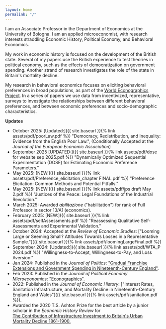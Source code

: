 ```yaml
---
layout: home
permalink: "/"
---
```


I am an Associate Professor in the Department of Economics at the University of Bologna. I am an applied microeconomist, with research interests straddling Economic History, Political Economy, and Behavioral Economics.

My work in economic history is focused on the development of the British state. Several of my papers use the British experience to test theories in political economy, such as the effects of democratization on government spending. Another strand of research investigates the role of the state in Britain's mortality decline.

My research in behavioral economics focuses on eliciting behavioral preferences in broad populations, as part of the [World Econographics Project](http://www.its.caltech.edu/~snowberg/wep.html). In a series of papers we use data from incentivized, representative, surveys to investigate the relationships between different behavioral preferences, and between economic preferences and socio-demographic characteristics.

**Updates**
- October 2025: [Updated:]({{ site.baseurl }}{% link assets/pdf/poorLaw.pdf %}) "Democracy, Redistribution, and Inequality: Evidence from the English Poor Law.", (Conditionally Accepted at the _Journal of the European Economic Association_)
- September 2025 [UPDATED:]({{ site.baseurl }}{% link assets/pdf/dose for website sep 2025.pdf %}) "Dynamically Optimized Sequential Experimentation (DOSE) for Estimating Economic Preference Parameters." 
- May 2025: [NEW:]({{ site.baseurl }}{% link assets/pdf/Preference_elicitation_chapter FINAL.pdf %}) "Preference Elicitation: Common Methods and Potential Pitfalls."
- May 2025: [NEW:]({{ site.baseurl }}{% link assets/pdf/jps draft May 2.pdf %}) "Justices of the Peace: Legal Foundations of the Industrial Revolution."
- March 2025: Awarded _abilitazione_ ("habilitation") for rank of Full Professor in sector 13/A1 (economics). 
- February 2025: [NEW:]({{ site.baseurl }}{% link assets/pdf/selfAssessments.pdf %}) "Reassessing Qualitative Self-Assessments and Experimental Validation."
- October 2024: Accepted at the _Review of Economic Studies_: ["Looming Large or Seeming Small? Attitudes Towards Losses in a Representative Sample."]({{ site.baseurl }}{% link assets/pdf/loomingLargeFinal.pdf %})
- September 2024: [Updated:]({{ site.baseurl }}{% link assets/pdf/WTA_P 2024.pdf %}) "Willingness-to-Accept, Willingness-to-Pay, and Loss Aversion."
- Jan 2024: Published in the _Journal of Politics_:  ["Gradual Franchise Extensions and Government Spending in Nineteenth-Century England"](https://www.journals.uchicago.edu/doi/10.1086/726930).  
- Feb 2023: Published in the _Journal of Political Economy Microeconomics_: ["Econographics"](https://www.journals.uchicago.edu/doi/full/10.1086/723044). 
- 2022: Published in the _Journal of Economic History_: ["Interest Rates, Sanitation Infrastructure, and Mortality
Decline in Nineteenth-Century England and Wales"]({{ site.baseurl }}{% link assets/pdf/sanitation.pdf %}). 
- Awarded the 2020 T.S. Ashton Prize for the best article by a junior scholar in the _Economic History Review_ for <br> [The Contribution of Infrastructure Investment to Britain's Urban Mortality Decline 1861-1900.](https://onlinelibrary.wiley.com/doi/abs/10.1111/ehr.12699)

